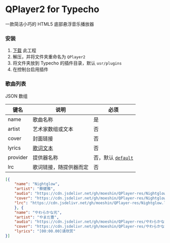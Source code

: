 # QPlayer2 for Typecho

一款简洁小巧的 HTML5 底部悬浮音乐播放器

### 安装

1. [下载](https://github.com/moeshin/QPlayer2-Typecho/releases/latest) 此工程
2. 解压，并将文件夹重命名为 `QPlayer2`
3. 将文件夹放到 Typecho 的插件目录，默认 `usr/plugins`
4. 在控制台启用插件

### 歌曲列表

JSON 数组

| 键名      | 说明                | 必须                  |
| ----     | ----               | ----                  |
| name     | 歌曲名称             | 是                    |
| artist   | 艺术家数组或文本      | 否                    |
| cover    | 封面链接             | 否                    |
| lyrics   | [歌词文本][0]        | 否                    |
| provider | 提供器名称           | 否，默认 [`default`][1] |
| lrc      | 歌词链接，随提供器而定 | 否                     |

```json
[{
    "name": "Nightglow",
    "artist": "蔡健雅",
    "audio": "https://cdn.jsdelivr.net/gh/moeshin/QPlayer-res/Nightglow.mp3",
    "cover": "https://cdn.jsdelivr.net/gh/moeshin/QPlayer-res/Nightglow.jpg",
    "lrc": "https://cdn.jsdelivr.net/gh/moeshin/QPlayer-res/Nightglow.lrc"
    }, {
    "name": "やわらかな光",
    "artist": "やまだ豊",
    "audio": "https://cdn.jsdelivr.net/gh/moeshin/QPlayer-res/やわらかな光.mp3",
    "cover": "https://cdn.jsdelivr.net/gh/moeshin/QPlayer-res/やわらかな光.jpg",
    "lyrics": "[00:00.00]请欣赏"
}]
```


[0]: https://zh.wikipedia.org/zh-hans/LRC%E6%A0%BC%E5%BC%8F
[1]: https://github.com/moeshin/QPlayer2#qplayerproviderdefault
